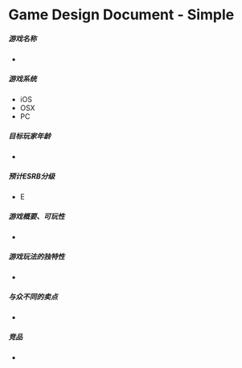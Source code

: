 # Game Design Document - Simple

##### 游戏名称
- 

##### 游戏系统
- iOS
- OSX
- PC

##### 目标玩家年龄
- 

##### 预计ESRB分级
- E

##### 游戏概要、可玩性
- 

##### 游戏玩法的独特性
- 

##### 与众不同的卖点
- 

##### 竞品
- 